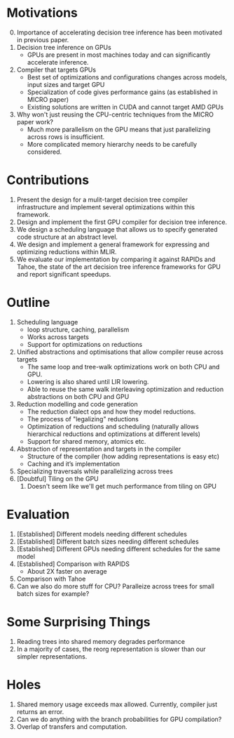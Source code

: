 # Motivations
0. Importance of accelerating decision tree inference has been motivated in previous paper.
1. Decision tree inference on GPUs
    * GPUs are present in most machines today and can significantly accelerate inference.
2. Compiler that targets GPUs
    * Best set of optimizations and configurations changes across models, input sizes and target GPU
    * Specialization of code gives performance gains (as established in MICRO paper)
    * Existing solutions are written in CUDA and cannot target AMD GPUs
3. Why won't just reusing the CPU-centric techniques from the MICRO paper work?
    * Much more parallelism on the GPU means that just parallelizing across rows is insufficient.
    * More complicated memory hierarchy needs to be carefully considered.

# Contributions
1. Present the design for a mulit-target decision tree compiler infrastructure and implement several optimizations within this framework.
2. Design and implement the first GPU compiler for decision tree inference.
3. We design a scheduling language that allows us to specify generated code structure at an abstract level. 
4. We design and implement a general framework for expressing and optimizing reductions within MLIR.
5. We evaluate our implementation by comparing it against RAPIDs and Tahoe, the state of the art decision tree inference frameworks for GPU and report significant speedups.

# Outline
1. Scheduling language
    * loop structure, caching, parallelism
    * Works across targets
    * Support for optimizations on reductions
2. Unified abstractions and optimisations that allow compiler reuse across targets
    * The same loop and tree-walk optimizations work on both CPU and GPU.
    * Lowering is also shared until LIR lowering.
    * Able to reuse the same walk interleaving optimization and reduction abstractions on both CPU and GPU
3. Reduction modelling and code generation
    * The reduction dialect ops and how they model reductions.
    * The process of "legalizing" reductions
    * Optimization of reductions and scheduling (naturally allows hierarchical reductions and optimizations at different levels)
    * Support for shared memory, atomics etc.
4. Abstraction of representation and targets in the compiler
    * Structure of the compiler (how adding representations is easy etc)
    * Caching and it’s implementation
5. Specializing traversals while parallelizing across trees
6. [Doubtful] Tiling on the GPU
    1. Doesn't seem like we'll get much performance from tiling on GPU  

# Evaluation
1. [Established] Different models needing different schedules
2. [Established] Different batch sizes needing different schedules
3. [Established] Different GPUs needing different schedules for the same model
4. [Established] Comparison with RAPIDS
    * About 2X faster on average
5. Comparison with Tahoe
6. Can we also do more stuff for CPU? Paralleize across trees for small batch sizes for example?

# Some Surprising Things
1. Reading trees into shared memory degrades performance
2. In a majority of cases, the reorg representation is slower than our simpler representations.

# Holes
1. Shared memory usage exceeds max allowed. Currently, compiler just returns an error.
2. Can we do anything with the branch probabilities for GPU compilation?
3. Overlap of transfers and computation.
